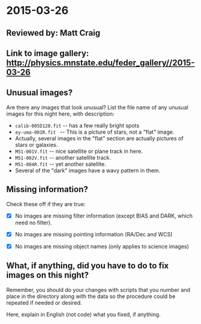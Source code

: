 # 2015-03-26

## Reviewed by:   Matt Craig
## Link to image gallery: http://physics.mnstate.edu/feder_gallery//2015-03-26

## Unusual images?

Are there any images that look unusual? List the file name of any unusual images for this night here, with description:

+ `calib-005D120.fit` -- has a few really bright spots
+ `ey-uma-001R.fit ` -- This is a picture of stars, not a "flat" image.
+ Actually, several images in the "flat" section are actually pictures of stars or galaxies.
+ `M51-001V.fit` -- nice satellite or plane track in here.
+ `M51-002V.fit` -- another satellite track.
+ `M51-004R.fit` -- yet another satellite.
+ Several of the "dark" images have a wavy pattern in them.

## Missing information?

Check these off if they are true:

- [x] No images are missing filter information (except BIAS and DARK, which need no filter).
- [x] No images are missing pointing information (RA/Dec and WCS)
- [x] No images are missing object names (only applies to science images)



## What, if anything, did you have to do to fix images on this night?

Remember, you should do your changes with scripts that you number and place in the
directory along with the data so the procedure could be repeated if needed or
desired.

Here, explain in English (not code) what you fixed, if anything.
